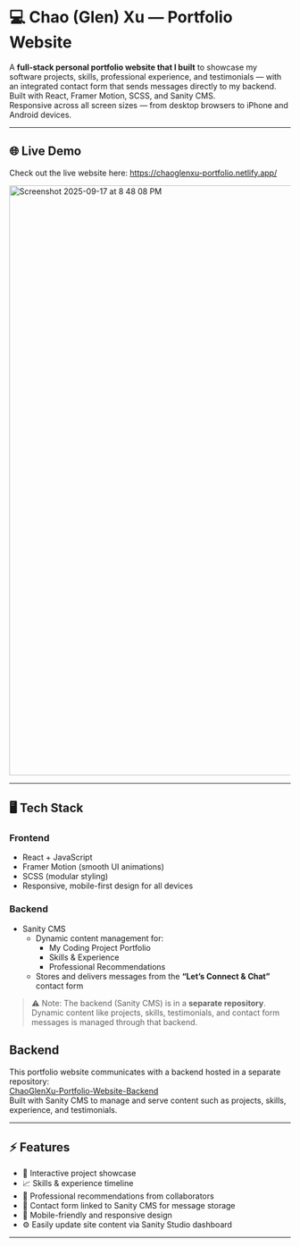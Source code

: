 # 💻 Chao (Glen) Xu — Portfolio Website

A **full-stack personal portfolio website that I built** to showcase my software projects, skills, professional experience, and testimonials — with an integrated contact form that sends messages directly to my backend.  
Built with React, Framer Motion, SCSS, and Sanity CMS.  
Responsive across all screen sizes — from desktop browsers to iPhone and Android devices.

---

## 🌐 Live Demo

Check out the live website here: https://chaoglenxu-portfolio.netlify.app/


<img width="1217" height="1055" alt="Screenshot 2025-09-17 at 8 48 08 PM" src="https://github.com/user-attachments/assets/dd97368f-61c2-45c2-ad0a-3ca4c6b0480a" />



---

## 🖥️ Tech Stack

### Frontend
- React + JavaScript
- Framer Motion (smooth UI animations)
- SCSS (modular styling)
- Responsive, mobile-first design for all devices

### Backend
- Sanity CMS
  - Dynamic content management for:
    - My Coding Project Portfolio
    - Skills & Experience
    - Professional Recommendations
  - Stores and delivers messages from the **“Let’s Connect & Chat”** contact form
 
    
> ⚠️ Note: The backend (Sanity CMS) is in a **separate repository**. Dynamic content like projects, skills, testimonials, and contact form messages is managed through that backend.

## Backend

This portfolio website communicates with a backend hosted in a separate repository:  
[ChaoGlenXu-Portfolio-Website-Backend](https://github.com/ChaoGlenXu/ChaoGlenXu-Portfolio-Website-Backend)  
Built with Sanity CMS to manage and serve content such as projects, skills, experience, and testimonials.


---

## ⚡ Features

- 📁 Interactive project showcase  
- 📈 Skills & experience timeline  
- 💼 Professional recommendations from collaborators  
- 📩 Contact form linked to Sanity CMS for message storage  
- 📱 Mobile-friendly and responsive design  
- ⚙️ Easily update site content via Sanity Studio dashboard

---
